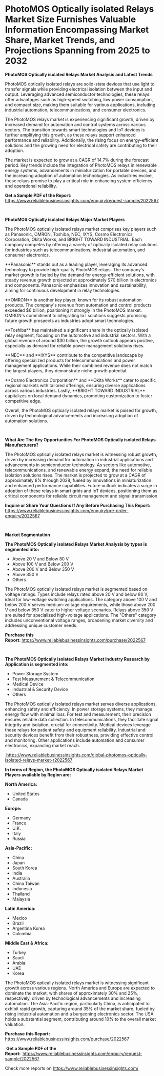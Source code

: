 <p><h1>PhotoMOS Optically isolated Relays Market Size Furnishes Valuable Information Encompassing Market Share, Market Trends, and Projections Spanning from 2025 to 2032</h1></p><p><strong>PhotoMOS Optically isolated Relays Market Analysis and Latest Trends</strong></p>
<p><p>PhotoMOS optically isolated relays are solid-state devices that use light to transfer signals while providing electrical isolation between the input and output. Leveraging advanced semiconductor technologies, these relays offer advantages such as high-speed switching, low power consumption, and compact size, making them suitable for various applications, including industrial automation, telecommunications, and consumer electronics.</p><p>The PhotoMOS relays market is experiencing significant growth, driven by increased demand for automation and control systems across various sectors. The transition towards smart technologies and IoT devices is further amplifying this growth, as these relays support enhanced performance and reliability. Additionally, the rising focus on energy-efficient solutions and the growing need for electrical safety are contributing to their adoption.</p><p>The market is expected to grow at a CAGR of 14.7% during the forecast period. Key trends include the integration of PhotoMOS relays in renewable energy systems, advancements in miniaturization for portable devices, and the increasing adoption of automation technologies. As industries evolve, these relays promise to play a critical role in enhancing system efficiency and operational reliability.</p></p>
<p><strong>Get a Sample PDF of the Report:&nbsp;</strong> <a href="https://www.reliablebusinessinsights.com/enquiry/request-sample/2022567?utm_campaign=2940&utm_medium=2&utm_source=Github&utm_content=ia&utm_term=29032025&utm_id=photomos-optically-isolated-relays">https://www.reliablebusinessinsights.com/enquiry/request-sample/2022567</a></p>
<p>&nbsp;</p>
<p><strong>PhotoMOS Optically isolated Relays Major Market Players</strong></p>
<p><p>The PhotoMOS optically isolated relays market comprises key players such as Panasonic, OMRON, Toshiba, NEC, IXYS, Cosmo Electronics Corporation, Okita Works, and BRIGHT TOWARD INDUSTRIAL. Each company competes by offering a variety of optically isolated relay solutions for industries such as telecommunications, industrial automation, and consumer electronics.</p><p>**Panasonic** stands out as a leading player, leveraging its advanced technology to provide high-quality PhotoMOS relays. The company's market growth is fueled by the demand for energy-efficient solutions, with steady revenue growth projected at approximately $70 billion in electronics and components. Panasonic emphasizes innovation and sustainability, aiming for continuous development in relay technologies.</p><p>**OMRON** is another key player, known for its robust automation products. The company's revenue from automation and control products exceeded $6 billion, positioning it strongly in the PhotoMOS market. OMRON's commitment to integrating IoT solutions suggests promising future growth prospects as industries adopt smart technologies.</p><p>**Toshiba** has maintained a significant share in the optically isolated relay segment, focusing on the automotive and industrial sectors. With a global revenue of around $30 billion, the growth outlook appears positive, especially as demand for reliable power management solutions rises.</p><p>**NEC** and **IXYS** contribute to the competitive landscape by offering specialized products for telecommunications and power management applications. While their combined revenue does not match the largest players, they demonstrate niche growth potential.</p><p>**Cosmo Electronics Corporation** and **Okita Works** cater to specific regional markets with tailored offerings, ensuring diverse applications across various industries. Lastly, **BRIGHT TOWARD INDUSTRIAL** capitalizes on local demand dynamics, promoting customization to foster competitive edge.</p><p>Overall, the PhotoMOS optically isolated relays market is poised for growth, driven by technological advancements and increasing adoption of automation solutions.</p></p>
<p>&nbsp;</p>
<p><strong>What Are The Key Opportunities For PhotoMOS Optically isolated Relays Manufacturers?</strong></p>
<p><p>The PhotoMOS optically isolated relays market is witnessing robust growth, driven by increasing demand for automation in industrial applications and advancements in semiconductor technology. As sectors like automotive, telecommunications, and renewable energy expand, the need for reliable isolation solutions rises. The market is projected to grow at a CAGR of approximately 8% through 2028, fueled by innovations in miniaturization and enhanced performance capabilities. Future outlook indicates a surge in adoption of these relays in smart grids and IoT devices, positioning them as critical components for reliable circuit management and signal transmission.</p></p>
<p><strong>Inquire or Share Your Questions If Any Before Purchasing This Report:</strong> <a href="https://www.reliablebusinessinsights.com/enquiry/pre-order-enquiry/2022567?utm_campaign=2940&utm_medium=2&utm_source=Github&utm_content=ia&utm_term=29032025&utm_id=photomos-optically-isolated-relays">https://www.reliablebusinessinsights.com/enquiry/pre-order-enquiry/2022567</a></p>
<p>&nbsp;</p>
<p><strong>Market Segmentation</strong></p>
<p><strong>The PhotoMOS Optically isolated Relays Market Analysis by types is segmented into:</strong></p>
<p><ul><li>Above 20 V and Below 80 V</li><li>Above 100 V and Below 200 V</li><li>Above 200 V and Below 350 V</li><li>Above 350 V</li><li>Others</li></ul></p>
<p><p>The PhotoMOS optically isolated relays market is segmented based on voltage ratings. Types include relays rated above 20 V and below 80 V, ideal for low-voltage switching applications. The category above 100 V and below 200 V serves medium-voltage requirements, while those above 200 V and below 350 V cater to higher voltage scenarios. Relays above 350 V are suited for specialized high-voltage applications. The "Others" category includes unconventional voltage ranges, broadening market diversity and addressing unique customer needs.</p></p>
<p><strong>Purchase this Report:&nbsp;</strong><a href="https://www.reliablebusinessinsights.com/purchase/2022567?utm_campaign=2940&utm_medium=2&utm_source=Github&utm_content=ia&utm_term=29032025&utm_id=photomos-optically-isolated-relays">https://www.reliablebusinessinsights.com/purchase/2022567</a></p>
<p>&nbsp;</p>
<p><strong>The PhotoMOS Optically isolated Relays Market Industry Research by Application is segmented into:</strong></p>
<p><ul><li>Power Storage System</li><li>Test Measurement & Telecommunication</li><li>Medical Device</li><li>Industrial & Security Device</li><li>Others</li></ul></p>
<p><p>The PhotoMOS optically isolated relays market serves diverse applications, enhancing safety and efficiency. In power storage systems, they manage energy flow with minimal loss. For test and measurement, their precision ensures reliable data collection. In telecommunications, they facilitate signal integrity and isolation, crucial for connectivity. Medical devices leverage these relays for patient safety and equipment reliability. Industrial and security devices benefit from their robustness, providing effective control and monitoring. Other applications include automation and consumer electronics, expanding market reach.</p></p>
<p><a href="https://www.reliablebusinessinsights.com/global-photomos-optically-isolated-relays-market-r2022567?utm_campaign=2940&utm_medium=2&utm_source=Github&utm_content=ia&utm_term=29032025&utm_id=photomos-optically-isolated-relays">&nbsp;https://www.reliablebusinessinsights.com/global-photomos-optically-isolated-relays-market-r2022567</a></p>
<p><strong>In terms of Region, the PhotoMOS Optically isolated Relays Market Players available by Region are:</strong></p>
<p>
    <p> <strong> North America: </strong>
        <ul>
            <li>United States</li>
            <li>Canada</li>
        </ul>
        </p> 
    <p> <strong> Europe: </strong>
        <ul>
            <li>Germany</li>
            <li>France</li>
            <li>U.K.</li>
            <li>Italy</li>
            <li>Russia</li>
        </ul>
        </p> 
    <p> <strong> Asia-Pacific: </strong>
        <ul>
            <li>China</li>
            <li>Japan</li>
            <li>South Korea</li>
            <li>India</li>
            <li>Australia</li>
            <li>China Taiwan</li>
            <li>Indonesia</li>
            <li>Thailand</li>
            <li>Malaysia</li>
        </ul>
        </p> 
    <p> <strong> Latin America: </strong>
        <ul>
            <li>Mexico</li>
            <li>Brazil</li>
            <li>Argentina Korea</li>
            <li>Colombia</li>
        </ul>
        </p> 
    <p> <strong> Middle East & Africa: </strong>
        <ul>
            <li>Turkey</li>
            <li>Saudi</li>
            <li>Arabia</li>
            <li>UAE</li>
            <li>Korea</li>
        </ul>
    </p>
    </p>
<p><p>The PhotoMOS optically isolated relays market is witnessing significant growth across various regions. North America and Europe are expected to dominate the market, with shares of approximately 30% and 25%, respectively, driven by technological advancements and increasing automation. The Asia-Pacific region, particularly China, is anticipated to exhibit rapid growth, capturing around 35% of the market share, fueled by rising industrial automation and a burgeoning electronics sector. The USA holds a substantial segment, contributing around 10% to the overall market valuation.</p></p>
<p><strong>Purchase this Report: </strong><a href="https://www.reliablebusinessinsights.com/purchase/2022567?utm_campaign=2940&utm_medium=2&utm_source=Github&utm_content=ia&utm_term=29032025&utm_id=photomos-optically-isolated-relays">https://www.reliablebusinessinsights.com/purchase/2022567</a></p>
<p>&nbsp;<strong>Get a Sample PDF of the Report:&nbsp;&nbsp;</strong><a href="https://www.reliablebusinessinsights.com/enquiry/request-sample/2022567?utm_campaign=2940&utm_medium=2&utm_source=Github&utm_content=ia&utm_term=29032025&utm_id=photomos-optically-isolated-relays">https://www.reliablebusinessinsights.com/enquiry/request-sample/2022567</a></p>
<p><strong></strong></p>
<p>Check more reports on <a href="https://www.reliablebusinessinsights.com/?utm_campaign=2940&utm_medium=2&utm_source=Github&utm_content=ia&utm_term=29032025&utm_id=photomos-optically-isolated-relays">https://www.reliablebusinessinsights.com/</a></p>